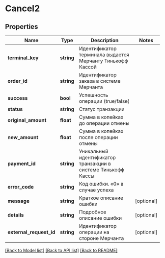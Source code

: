 # Cancel2

## Properties
Name | Type | Description | Notes
------------ | ------------- | ------------- | -------------
**terminal_key** | **string** | Идентификатор терминала выдается Мерчанту Тинькофф Кассой | 
**order_id** | **string** | Идентификатор заказа в системе Мерчанта | 
**success** | **bool** | Успешность операции (true/false) | 
**status** | **string** | Статус транзакции | 
**original_amount** | **float** | Сумма в копейках до операции отмены | 
**new_amount** | **float** | Сумма в копейках после операции отмены | 
**payment_id** | **string** | Уникальный идентификатор транзакции в системе Тинькофф Кассы | 
**error_code** | **string** | Код ошибки. «0» в случае успеха | 
**message** | **string** | Краткое описание ошибки | [optional] 
**details** | **string** | Подробное описание ошибки | [optional] 
**external_request_id** | **string** | Идентификатор операции на стороне Мерчанта | [optional] 

[[Back to Model list]](../README.md#documentation-for-models) [[Back to API list]](../README.md#documentation-for-api-endpoints) [[Back to README]](../README.md)


